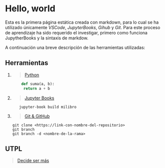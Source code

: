 # Hello, world

Esta es la primera página estática creada con markdown, para lo cual se ha utilizado únicamente _VSCode_, _JupyterBooks_, _Gihub_ y _Git_.
Para este proceso de aprendizaje ha sido requerido el investigar, primero como funciona JupytherBooks y la sintaxis de markdow.

A continuación una breve descripción de las herramientas utilizadas:

## Herramientas

1. > [Python](python-page)

   ```python
       def suma(a, b):
        return a + b
   ```

2. > [Jupyter Books](github-page)

   ```
      jupyter-book build milibro
   ```

3. > [Git & GitHub](jupyterbook-page)
   ```
   git clone <https://link-con-nombre-del-repositorio>
   git branch
   git branch -d <nombre-de-la-rama>
   ```

## UTPL

> [Decide ser más](https://www.utpl.edu.ec/)
